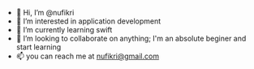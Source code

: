 - 👋 Hi, I’m @nufikri
- 👀 I’m interested in application development
- 🌱 I’m currently learning swift
- 💞️ I’m looking to collaborate on anything; I'm an absolute beginer and start learning
- 📫 you can reach me at nufikri@gmail.com

<!---
nufikri/nufikri is a ✨ special ✨ repository because its `README.md` (this file) appears on your GitHub profile.
You can click the Preview link to take a look at your changes.
--->

